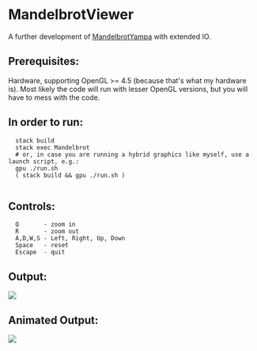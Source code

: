 # MandelbrotViewer

A further development of [MandelbrotYampa](https://github.com/madjestic/Haskell-OpenGL-Tutorial/tree/master/MandelbrotYampa) with extended IO.

## Prerequisites:
   Hardware, supporting OpenGL >= 4.5 (because that's what my hardware is).
   Most likely the code will run with lesser OpenGL versions, but you will
   have to mess with the code.

## In order to run:
```
  stack build
  stack exec Mandelbrot
  # or, in case you are running a hybrid graphics like myself, use a launch script, e.g.:
  gpu ./run.sh
  ( stack build && gpu ./run.sh )
  
```

## Controls:
```
  Q       - zoom in
  R       - zoom out
  A,D,W,S - Left, Right, Up, Down
  Space   - reset
  Escape  - quit
```

## Output:
![](https://raw.github.com/madjestic/Haskell-OpenGL-Tutorial/master/MandelbrotViewerDIG/output.png)

## Animated Output:
![](https://raw.github.com/madjestic/Haskell-OpenGL-Tutorial/master/MandelbrotViewerDIG/output.gif)

